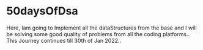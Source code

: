 # 50daysOfDsa

Here, Iam going to Implement all the dataStructures from the base and I will be solving some good quality of problems from all the coding platforms..
This Journey continues till 30th of Jan 2022..
